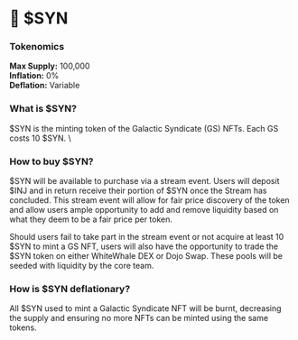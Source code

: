 # 🙈 $SYN

### Tokenomics

**Max Supply:** 100,000\
**Inflation:** 0%\
**Deflation:** Variable

### What is $SYN?

$SYN is the minting token of the Galactic Syndicate (GS) NFTs. Each GS costs 10 $SYN. \


### How to buy $SYN?

$SYN will be available to purchase via a stream event. Users will deposit $INJ and in return receive their portion of $SYN once the Stream has concluded. This stream event will allow for fair price discovery of the token and allow users ample opportunity to add and remove liquidity based on what they deem to be a fair price per token.

Should users fail to take part in the stream event or not acquire at least 10 $SYN to mint a GS NFT, users will also have the opportunity to trade the $SYN token on either WhiteWhale DEX or Dojo Swap. These pools will be seeded with liquidity by the core team.

### How is $SYN deflationary?

All $SYN used to mint a Galactic Syndicate NFT will be burnt, decreasing the supply and ensuring no more NFTs can be minted using the same tokens.&#x20;
